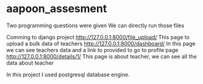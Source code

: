 # aapoon_assesment
Two programming questions were given
We can directly run those files

Comming to django project
    http://127.0.0.1:8000/file_upload/
        This page to upload a bulk data of teachers
    http://127.0.0.1:8000/dashboard/
        In this page we can see teachers data and a link to provided to go to profile page
    http://127.0.0.1:8000/details/1/
        This page is about teacher, we can see all the data about teacher

In this project I used postgresql database engine.
